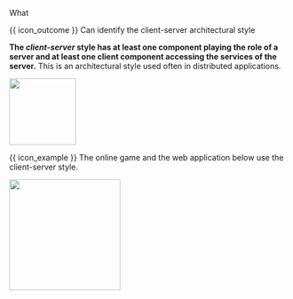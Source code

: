 <span id="title">What</span>

<span id="prereqs"></span>


<span id="outcomes">{{ icon_outcome }} Can identify the client-server architectural style</span>

<div id="body">

**The _client-server_ style has at least one component playing the role of a server and at least one client component accessing the services of the server.** This is an architectural style used often in distributed applications.

<img src="{{baseUrl}}/architecture/architecturalStyles/clientServer/what/images/clientServer.png" height="120" />
<p/>

<box>

{{ icon_example }} The online game and the web application below use the client-server style.

<img src="{{baseUrl}}/architecture/architecturalStyles/clientServer/what/images/clientServerExamples.png" height="200" />


</box>

</div>

<div id="extras">
</div>